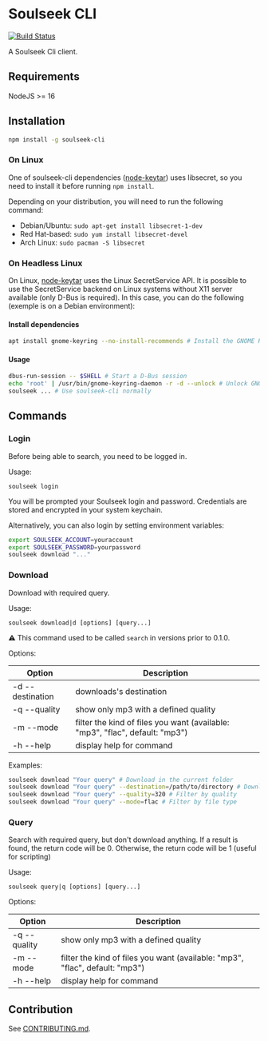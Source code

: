# Soulseek CLI

[![Build Status](https://travis-ci.org/aeyoll/soulseek-cli.svg?branch=develop)](https://travis-ci.org/aeyoll/soulseek-cli)

A Soulseek Cli client.

Requirements
---

NodeJS >= 16

Installation
---

```sh
npm install -g soulseek-cli
```

### On Linux

One of soulseek-cli dependencies ([node-keytar](https://github.com/atom/node-keytar)) uses libsecret, so you need to install it before running `npm install`.

Depending on your distribution, you will need to run the following command:

- Debian/Ubuntu: `sudo apt-get install libsecret-1-dev`
- Red Hat-based: `sudo yum install libsecret-devel`
- Arch Linux: `sudo pacman -S libsecret`

### On Headless Linux

On Linux, [node-keytar](https://github.com/atom/node-keytar) uses the Linux SecretService API. It is possible to use the SecretService backend on Linux systems without X11 server available (only D-Bus is required). In this case, you can do the following (exemple is on a Debian environment):

#### Install dependencies

```sh
apt install gnome-keyring --no-install-recommends # Install the GNOME Keyring daemon. "no-install-recommends" prevents X11 install
```

#### Usage

```sh
dbus-run-session -- $SHELL # Start a D-Bus session
echo 'root' | /usr/bin/gnome-keyring-daemon -r -d --unlock # Unlock GNOME Keyring
soulseek ... # Use soulseek-cli normally
```

Commands
---

### Login

Before being able to search, you need to be logged in.

Usage:
```
soulseek login
```

You will be prompted your Soulseek login and password. Credentials are stored and encrypted in your system keychain.

Alternatively, you can also login by setting environment variables:

```sh
export SOULSEEK_ACCOUNT=youraccount
export SOULSEEK_PASSWORD=yourpassword
soulseek download "..."
```

### Download

Download with required query.

Usage:
```
soulseek download|d [options] [query...]
```

:warning: This command used to be called `search` in versions prior to 0.1.0.

Options:

| Option                    | Description                                                                   |
| ------------------------- | ----------------------------------------------------------------------------- |
| -d --destination <folder> | downloads's destination                                                       |
| -q --quality <quality>    | show only mp3 with a defined quality                                          |
| -m --mode <mode>          | filter the kind of files you want (available: "mp3", "flac", default: "mp3")  |
| -h --help                 | display help for command                                                      |

Examples:

```sh
soulseek download "Your query" # Download in the current folder
soulseek download "Your query" --destination=/path/to/directory # Download in a defined folder (relative or absolute)
soulseek download "Your query" --quality=320 # Filter by quality
soulseek download "Your query" --mode=flac # Filter by file type
```

### Query

Search with required query, but don't download anything. If a result is found, the return code will be 0. Otherwise,
the return code will be 1 (useful for scripting)

Usage:

```
soulseek query|q [options] [query...]
```

Options:

| Option                 | Description                                                                  |
| ---------------------- | ---------------------------------------------------------------------------- |
| -q --quality <quality> | show only mp3 with a defined quality                                         |
| -m --mode <mode>       | filter the kind of files you want (available: "mp3", "flac", default: "mp3") |
| -h --help              | display help for command                                                     |



Contribution
---

See [CONTRIBUTING.md](CONTRIBUTING.md).

